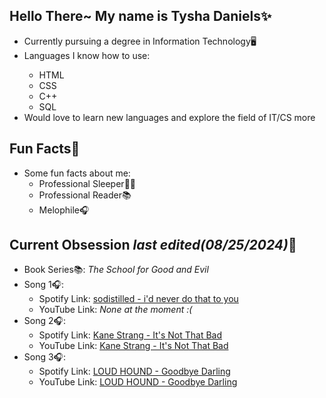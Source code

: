 ## Hello There~ My name is Tysha Daniels✨
<ul>
    <li>Currently pursuing a degree in Information Technology🖥️</li>
    <li>Languages I know how to use: </li>
      <ul>
        <li>HTML</li>
        <li>CSS</li>
        <li>C++</li>
        <li>SQL</li>
      </ul>
    <li>Would love to learn new languages and explore the field of IT/CS more</li>
</ul>

## Fun Facts🎉
<ul>
    <li>Some fun facts about me:
          <ul>
            <li>Professional Sleeper💪💤</li>
            <li>Professional Reader📚</li>
            <li>Melophile🎧</li>
          </ul>
    </li>
</ul>

## Current Obsession <i>last edited(08/25/2024)</i>🧸
<ul>
  <li>Book Series📚: <i>The School for Good and Evil</i> </li>
  <li>Song 1🎧: 
    <ul>
      <li>Spotify Link: <a href="https://open.spotify.com/track/0DmfBkkvrPR9f2KQJuE2ui?si=b1e0be86a43c43c1">sodistilled - i'd never do that to you</a></li>
      <li>YouTube Link: <i>None at the moment :( </i> </li>
    </ul>
  </li>
  <li>Song 2🎧:
      <ul>
          <li>Spotify Link: <a href="https://open.spotify.com/track/5a932AL1bOQhwbeb7lqWsU?si=edd7cfc51184419f">Kane Strang - It's Not That Bad</a></li>
          <li>YouTube Link: <a href="https://youtu.be/-kF9d99qRVs?si=4zjGwZjKK2WmDGnS">Kane Strang - It's Not That Bad</a></li>
      </ul>
  </li>
  <li>Song 3🎧: 
      <ul>
          <li>Spotify Link: <a href="https://open.spotify.com/track/7hsqe6RUqG0E2a3j878ans?si=cfbfdc7b0d544d52">LOUD HOUND - Goodbye Darling</a></li>
          <li>YouTube Link: <a href="https://youtu.be/ES0CQctgADw?feature=shared">LOUD HOUND - Goodbye Darling</a></li>
      </ul>
  </li>
</ul>


<!--
**aoideee/aoideee** is a ✨ _special_ ✨ repository because its `README.md` (this file) appears on your GitHub profile.

Here are some ideas to get you started:

- 🔭 I’m currently working on ...
- 🌱 I’m currently learning ...
- 👯 I’m looking to collaborate on ...
- 🤔 I’m looking for help with ...
- 💬 Ask me about ...
- 📫 How to reach me: ...
- 😄 Pronouns: ...
- ⚡ Fun fact: ...
-->
